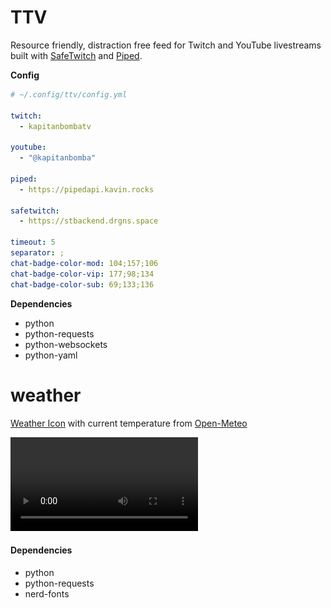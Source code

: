 # TTV

Resource friendly, distraction free feed for Twitch and YouTube livestreams
built with [SafeTwitch](https://codeberg.org/safetwitch) and [Piped](https://github.com/teampiped).

**Config**

```yaml
# ~/.config/ttv/config.yml

twitch:
  - kapitanbombatv

youtube:
  - "@kapitanbomba"

piped:
  - https://pipedapi.kavin.rocks

safetwitch:
  - https://stbackend.drgns.space

timeout: 5
separator: ;
chat-badge-color-mod: 104;157;106
chat-badge-color-vip: 177;98;134
chat-badge-color-sub: 69;133;136
```

**Dependencies**

- python
- python-requests
- python-websockets
- python-yaml

# weather

[Weather Icon](https://github.com/erikflowers/weather-icons) with current temperature from [Open-Meteo](https://open-meteo.com/)

![demo](demo/weather.webm)

#### Dependencies

- python
- python-requests
- nerd-fonts
